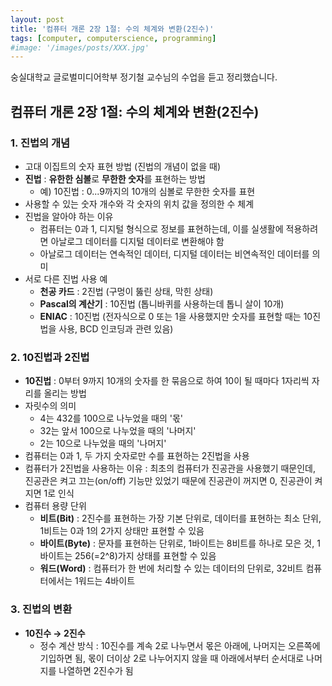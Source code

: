 ```yaml
---
layout: post
title: '컴퓨터 개론 2장 1절: 수의 체계와 변환(2진수)'
tags: [computer, computerscience, programming]
#image: '/images/posts/XXX.jpg'
---
```


숭실대학교 글로벌미디어학부 정기철 교수님의 수업을 듣고 정리했습니다.

## 컴퓨터 개론 2장 1절: 수의 체계와 변환(2진수)

### 1. 진법의 개념
- 고대 이집트의 숫자 표현 방법 (진법의 개념이 없을 때)
- **진법** : **유한한 심볼**로 **무한한 숫자**를 표현하는 방법  
  - 예) 10진법 : 0...9까지의 10개의 심볼로 무한한 숫자를 표현
- 사용할 수 있는 숫자 개수와 각 숫자의 위치 값을 정의한 수 체계
- 진법을 알아야 하는 이유
  - 컴퓨터는 0과 1, 디지털 형식으로 정보를 표현하는데, 이를 실생활에 적용하려면 아날로그 데이터를 디지털 데이터로 변환해야 함
  - 아날로그 데이터는 연속적인 데이터, 디지털 데이터는 비연속적인 데이터를 의미
- 서로 다른 진법 사용 예
  - **천공 카드** : 2진법 (구멍이 뚫린 상태, 막힌 상태)
  - **Pascal의 계산기** : 10진법 (톱니바퀴를 사용하는데 톱니 살이 10개)
  - **ENIAC** : 10진법 (전자식으로 0 또는 1을 사용했지만 숫자를 표현할 때는 10진법을 사용, BCD 인코딩과 관련 있음)

### 2. 10진법과 2진법
- **10진법** : 0부터 9까지 10개의 숫자를 한 묶음으로 하여 10이 될 때마다 1자리씩 자리를 올리는 방법
- 자릿수의 의미
  - 4는 432를 100으로 나누었을 때의 '몫'
  - 32는 앞서 100으로 나누었을 때의 '나머지'
  - 2는 10으로 나누었을 때의 '나머지'
- 컴퓨터는 0과 1, 두 가지 숫자로만 수를 표현하는 2진법을 사용
- 컴퓨터가 2진법을 사용하는 이유 : 최초의 컴퓨터가 진공관을 사용했기 때문인데, 진공관은 켜고 끄는(on/off) 기능만 있었기 때문에 진공관이 꺼지면 0, 진공관이 켜지면 1로 인식
- 컴퓨터 용량 단위
  - **비트(Bit)** : 2진수를 표현하는 가장 기본 단위로, 데이터를 표현하는 최소 단위, 1비트는 0과 1의 2가지 상태만 표현할 수 있음
  - **바이트(Byte)** : 문자를 표현하는 단위로, 1바이트는 8비트를 하나로 모은 것, 1바이트는 256(=2^8)가지 상태를 표현할 수 있음
  - **워드(Word)** : 컴퓨터가 한 번에 처리할 수 있는 데이터의 단위로, 32비트 컴퓨터에서는 1워드는 4바이트

### 3. 진법의 변환
- **10진수 → 2진수**
  - 정수 계산 방식 : 10진수를 계속 2로 나누면서 몫은 아래에, 나머지는 오른쪽에 기입하면 됨, 몫이 더이상 2로 나누어지지 않을 때 아래에서부터 순서대로 나머지를 나열하면 2진수가 됨
